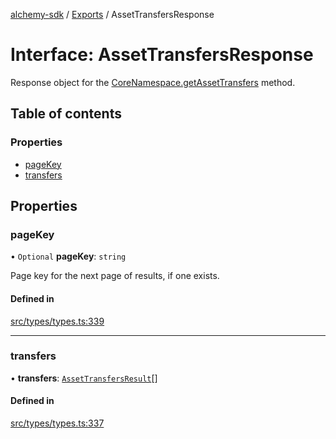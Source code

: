 [alchemy-sdk](../README.md) / [Exports](../modules.md) / AssetTransfersResponse

# Interface: AssetTransfersResponse

Response object for the [CoreNamespace.getAssetTransfers](../classes/CoreNamespace.md#getassettransfers) method.

## Table of contents

### Properties

- [pageKey](AssetTransfersResponse.md#pagekey)
- [transfers](AssetTransfersResponse.md#transfers)

## Properties

### pageKey

• `Optional` **pageKey**: `string`

Page key for the next page of results, if one exists.

#### Defined in

[src/types/types.ts:339](https://github.com/alchemyplatform/alchemy-sdk-js/blob/bed7d71/src/types/types.ts#L339)

___

### transfers

• **transfers**: [`AssetTransfersResult`](AssetTransfersResult.md)[]

#### Defined in

[src/types/types.ts:337](https://github.com/alchemyplatform/alchemy-sdk-js/blob/bed7d71/src/types/types.ts#L337)
